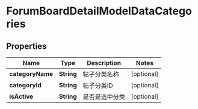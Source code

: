 
# ForumBoardDetailModelDataCategories

## Properties
Name | Type | Description | Notes
------------ | ------------- | ------------- | -------------
**categoryName** | **String** | 帖子分类名称 |  [optional]
**categoryId** | **String** | 帖子分类ID |  [optional]
**isActive** | **String** | 是否是选中分类 |  [optional]



